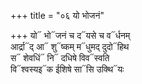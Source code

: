 +++
title = "०६ यो भोजनं"

+++
यो᳓ भो᳓जनं च द᳓यसे च व᳓र्धनम्  
आर्द्रा᳓द् आ᳓ शु᳓ष्कम् म᳓धुमद् दुदो᳓हिथ  
स᳓ शेवधिं᳓ नि᳓ दधिषे विव᳓स्वति  
वि᳓श्वस्यइ᳓क ईशिषे सा᳓सि उक्थि᳓यः